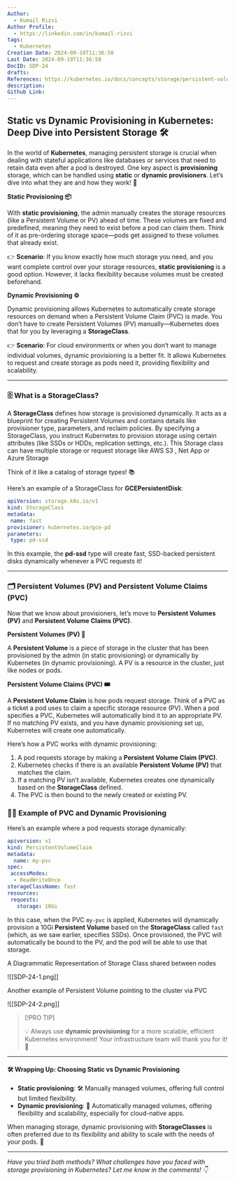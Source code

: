 ```yaml
---
Author:
  - Kumail Rizvi
Author Profile:
  - https://linkedin.com/in/kumail-rizvi
tags:
  - Kubernetes
Creation Date: 2024-09-19T11:36:58
Last Date: 2024-09-19T11:36:58
DocID: SDP-24
drafts: 
References: https://kubernetes.io/docs/concepts/storage/persistent-volumes/
description: 
Github Link:
---
```

## Static vs Dynamic Provisioning in Kubernetes: Deep Dive into Persistent Storage 🛠️

In the world of **Kubernetes**, managing persistent storage is crucial when dealing with stateful applications like databases or services that need to retain data even after a pod is destroyed. One key aspect is **provisioning** storage, which can be handled using **static** or **dynamic provisioners**. Let’s dive into what they are and how they work! 🚀

**Static Provisioning 📦**

With **static provisioning**, the admin manually creates the storage resources (like a Persistent Volume or PV) ahead of time. These volumes are fixed and predefined, meaning they need to exist before a pod can claim them. Think of it as pre-ordering storage space—pods get assigned to these volumes that already exist.

👉 **Scenario**: If you know exactly how much storage you need, and you want complete control over your storage resources, **static provisioning** is a good option. However, it lacks flexibility because volumes must be created beforehand.

**Dynamic Provisioning ⚙️**

Dynamic provisioning allows Kubernetes to automatically create storage resources on demand when a Persistent Volume Claim (PVC) is made. You don’t have to create Persistent Volumes (PV) manually—Kubernetes does that for you by leveraging a **StorageClass**.

👉 **Scenario**: For cloud environments or when you don’t want to manage individual volumes, dynamic provisioning is a better fit. It allows Kubernetes to request and create storage as pods need it, providing flexibility and scalability.

---

### 🗄️ What is a StorageClass?

A **StorageClass** defines how storage is provisioned dynamically. It acts as a blueprint for creating Persistent Volumes and contains details like provisioner type, parameters, and reclaim policies. By specifying a StorageClass, you instruct Kubernetes to provision storage using certain attributes (like SSDs or HDDs, replication settings, etc.). 
This Storage class can have multiple storage or request storage  like AWS S3 , Net App or Azure Storage 

Think of it like a catalog of storage types! 📚

Here’s an example of a StorageClass for **GCEPersistentDisk**:

```Yaml
apiVersion: storage.k8s.io/v1 
kind: StorageClass 
metadata: 
 name: fast 
provisioner: kubernetes.io/gce-pd 
parameters: 
 type: pd-ssd
```

In this example, the **pd-ssd** type will create fast, SSD-backed persistent disks dynamically whenever a PVC requests it!

---

### 🗂️ Persistent Volumes (PV) and Persistent Volume Claims (PVC)

Now that we know about provisioners, let’s move to **Persistent Volumes (PV)** and **Persistent Volume Claims (PVC)**.

**Persistent Volumes (PV) 📀**

A **Persistent Volume** is a piece of storage in the cluster that has been provisioned by the admin (in static provisioning) or dynamically by Kubernetes (in dynamic provisioning). A PV is a resource in the cluster, just like nodes or pods.

**Persistent Volume Claims (PVC) 🎟️**

A **Persistent Volume Claim** is how pods request storage. Think of a PVC as a ticket a pod uses to claim a specific storage resource (PV). When a pod specifies a PVC, Kubernetes will automatically bind it to an appropriate PV. If no matching PV exists, and you have dynamic provisioning set up, Kubernetes will create one automatically.

Here’s how a PVC works with dynamic provisioning:

1. A pod requests storage by making a **Persistent Volume Claim (PVC)**.
2. Kubernetes checks if there is an available **Persistent Volume (PV)** that matches the claim.
3. If a matching PV isn’t available, Kubernetes creates one dynamically based on the **StorageClass** defined.
4. The PVC is then bound to the newly created or existing PV.

### 🧑‍💻 Example of PVC and Dynamic Provisioning

Here’s an example where a pod requests storage dynamically:

```Yaml
apiversion: v1
kind: PersistentVolumeClaim
metadata:  
  name: my-pvc
spec:  
 accessModes:    
  - ReadWriteOnce  
storageClassName: fast  
resources:    
 requests:      
   storage: 10Gi
```

In this case, when the PVC `my-pvc` is applied, Kubernetes will dynamically provision a 10Gi **Persistent Volume** based on the **StorageClass** called `fast` (which, as we saw earlier, specifies SSDs). Once provisioned, the PVC will automatically be bound to the PV, and the pod will be able to use that storage.

A Diagrammatic Representation of Storage Class shared between nodes

![[SDP-24-1.png]]


Another example of Persistent Volume pointing to the cluster via PVC 

![[SDP-24-2.png]]

> [!PRO TIP]
> 
> 💡 Always use **dynamic provisioning** for a more scalable, efficient Kubernetes environment! Your infrastructure team will thank you for it! 🙌


---

#### 🛠️ Wrapping Up: Choosing Static vs Dynamic Provisioning

- **Static provisioning**: 🛠️ Manually managed volumes, offering full control but limited flexibility.
- **Dynamic provisioning**: 🔄 Automatically managed volumes, offering flexibility and scalability, especially for cloud-native apps.

When managing storage, dynamic provisioning with **StorageClasses** is often preferred due to its flexibility and ability to scale with the needs of your pods. 🚀

---

*Have you tried both methods? What challenges have you faced with storage provisioning in Kubernetes? Let me know in the comments! 👇*

